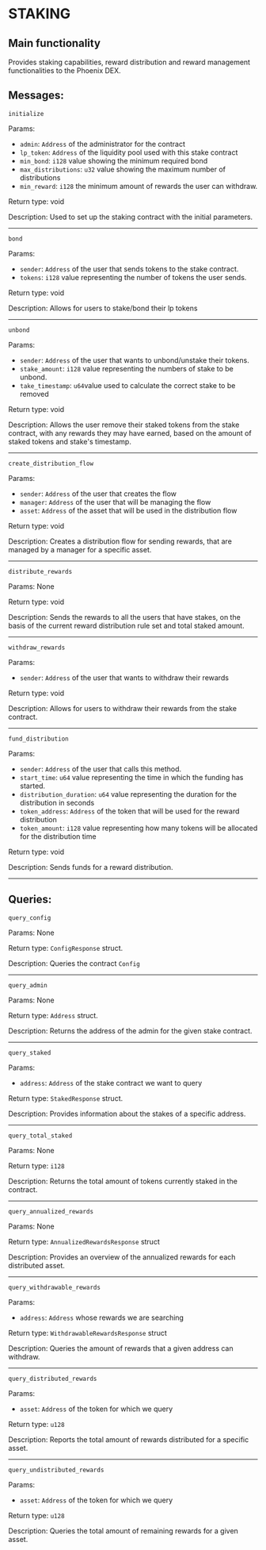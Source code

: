 # STAKING

## Main functionality
Provides staking capabilities, reward distribution and reward management functionalities to the Phoenix DEX.

## Messages:
`initialize`

Params:
- `admin`: `Address` of the administrator for the contract
- `lp_token`: `Address` of the liquidity pool used with this stake contract
- `min_bond`: `i128` value showing the minimum required bond
- `max_distributions`: `u32` value showing the maximum number of distributions
- `min_reward`: `i128` the minimum amount of rewards the user can withdraw.

Return type:
void

Description:
Used to set up the staking contract with the initial parameters.

<hr>

`bond`

Params:
- `sender`: `Address` of the user that sends tokens to the stake contract.
- `tokens`: `i128` value representing the number of tokens the user sends.

Return type:
void

Description:
Allows for users to stake/bond their lp tokens

<hr>

`unbond`

Params:
- `sender`: `Address` of the user that wants to unbond/unstake their tokens.
- `stake_amount`: `i128` value representing the numbers of stake to be unbond.
- `take_timestamp`: `u64`value used to calculate the correct stake to be removed

Return type:
void

Description:
Allows the user remove their staked tokens from the stake contract, with any rewards they may have earned, based on the amount of staked tokens and stake's timestamp.

<hr>

`create_distribution_flow`

Params:
- `sender`: `Address` of the user that creates the flow
- `manager`: `Address` of the user that will be managing the flow
- `asset`: `Address` of the asset that will be used in the distribution flow

Return type:
void

Description:
Creates a distribution flow for sending rewards, that are managed by a  manager for a specific asset.

<hr>

`distribute_rewards`

Params:
None

Return type:
void

Description:
Sends the rewards to all the users that have stakes, on the basis of the current reward distribution rule set and total staked amount.

<hr>

`withdraw_rewards`

Params:
- `sender`: `Address` of the user that wants to withdraw their rewards

Return type:
void

Description:
Allows for users to withdraw their rewards from the stake contract.

<hr>

`fund_distribution`

Params:
- `sender`: `Address` of the user that calls this method.
- `start_time`: `u64` value representing the time in which the funding has started.
- `distribution_duration`: `u64` value representing the duration for the distribution in seconds
- `token_address`: `Address` of the token that will be used for the reward distribution 
- `token_amount`: `i128` value representing how many tokens will be allocated for the distribution time


Return type:
void

Description:
Sends funds for a reward distribution.

<hr>

## Queries:
`query_config`

Params:
None

Return type:
`ConfigResponse` struct.

Description:
Queries the contract `Config` 

<hr>

`query_admin`

Params:
None

Return type:
`Address` struct.

Description:
Returns the address of the admin for the given stake contract. 

<hr>

`query_staked`

Params:
- `address`: `Address` of the stake contract we want to query

Return type:
`StakedResponse` struct.

Description:
Provides information about the stakes of a specific address. 

<hr>

`query_total_staked`

Params:
None

Return type:
`i128` 

Description:
Returns the total amount of tokens currently staked in the contract. 

<hr>

`query_annualized_rewards`

Params:
None

Return type:
`AnnualizedRewardsResponse`  struct

Description:
Provides an overview of the annualized rewards for each distributed asset. 

<hr>

`query_withdrawable_rewards`

Params:
- `address`: `Address` whose rewards we are searching

Return type:
`WithdrawableRewardsResponse`  struct

Description:
Queries the amount of rewards that a given address can withdraw. 

<hr>

`query_distributed_rewards`

Params:
- `asset`: `Address` of the token for which we query

Return type:
`u128`

Description:
Reports the total amount of rewards distributed for a specific asset.

<hr>

`query_undistributed_rewards`

Params:
- `asset`: `Address` of the token for which we query

Return type:
`u128`

Description:
Queries the total amount of remaining rewards for a given asset.
